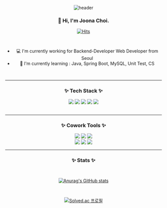 <div align=center>

![header](https://capsule-render.vercel.app/api?type=waving&color=gradient&customColorList=0&height=250&section=header&fontSize=60)


### 👋 Hi, I'm Joona Choi. 
[![Hits](https://hits.seeyoufarm.com/api/count/incr/badge.svg?url=https%3A%2F%2Fgithub.com%2Fjoona95&count_bg=%234D4D4D&title_bg=%23FFADAD&icon=github.svg&icon_color=%23E7E7E7&title=visitors&edge_flat=false)](https://hits.seeyoufarm.com)
 
</br>

- 💻 I'm currently working for Backend-Developer Web Developer from Seoul
- 🌱 I'm currently learning : Java, Spring Boot, MySQL, Unit Test, CS

</br>

-------------
### ✨ Tech Stack ✨
   
<img src="https://img.shields.io/badge/JAVA-007396?style=flat-square&logo=java&logoColor=white" /> 
<img src="https://img.shields.io/badge/SpringBoot-6DB33F?style=flat-square&logo=SpringBoot&logoColor=white"/> 
<img src="https://img.shields.io/badge/AWS-232F3E?style=flat-square&logo=AmazonAWS&logoColor=white"/> 
<img src="https://img.shields.io/badge/MySQL-4479A1?style=flat-square&logo=MySQL&logoColor=white"/> 
<img src="https://img.shields.io/badge/MariaDB-003545?style=flat-square&logo=MariaDB&logoColor=white"/> 
</br>




</br>

-------------
### ✨ Cowork Tools ✨

<img src="https://img.shields.io/badge/Github-181717?style=flat-square&logo=Github&logoColor=white"/> 
<img src="https://img.shields.io/badge/Postman-FF6C37?style=flat-square&logo=Postman&logoColor=white"/> 
<img src="https://img.shields.io/badge/Notion-000000?style=flat-square&logo=Notion&logoColor=white"/> 
</br>
<img src="https://img.shields.io/badge/Slack-4A154B?style=flat-square&logo=Slack&logoColor=white"/> 
<img src="https://img.shields.io/badge/Jira-0052CC?style=flat-square&logo=Jira&logoColor=white"/> 
<img src="https://img.shields.io/badge/Figma-F24E1E?style=flat-square&logo=Figma&logoColor=white"/> 


</br>

-------------
### ✨ Stats ✨

</br>

[![Anurag's GitHub stats](https://github-readme-stats.vercel.app/api?username=joona95&count_private=true&show_icons=true&theme=dracula)](https://github.com/anuraghazra/github-readme-stats)

</br>

[![Solved.ac
프로필](http://mazassumnida.wtf/api/v2/generate_badge?boj=joona95)](https://solved.ac/joona95)

</div>


<!--
**joona95/joona95** is a ✨ _special_ ✨ repository because its `README.md` (this file) appears on your GitHub profile.

Here are some ideas to get you started:

- 🔭 I’m currently working on ...
- 🌱 I’m currently learning ...
- 👯 I’m looking to collaborate on ...
- 🤔 I’m looking for help with ...
- 💬 Ask me about ...
- 📫 How to reach me: ...
- 😄 Pronouns: ...
- ⚡ Fun fact: ...
-->
